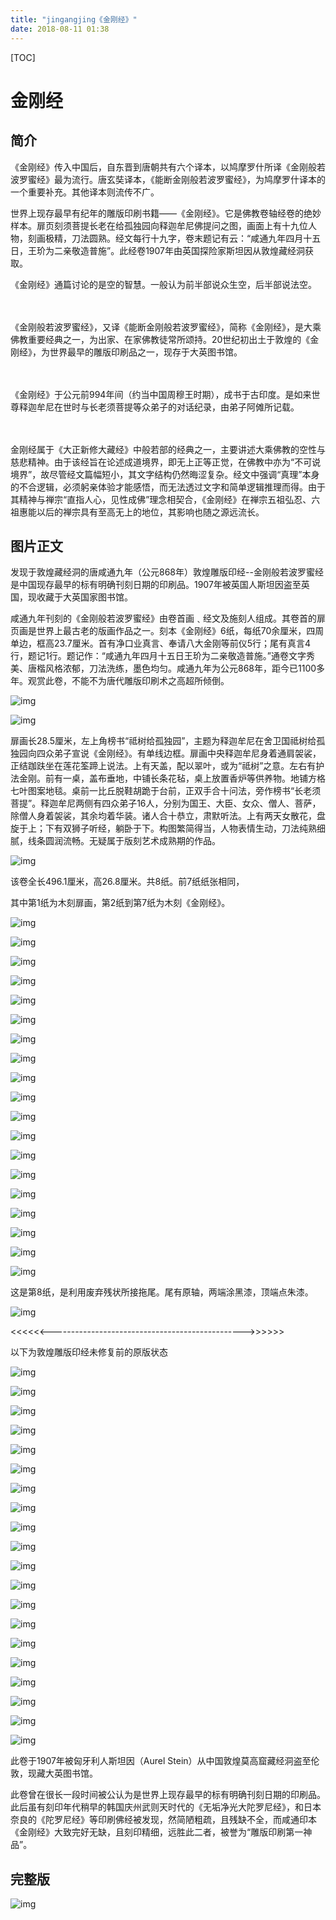```yaml
---
title: "jingangjing《金刚经》"
date: 2018-08-11 01:38
---
```


[TOC]



# 金刚经



## 简介

《金刚经》传入中国后，自东晋到唐朝共有六个译本，以鸠摩罗什所译《金刚般若波罗蜜经》最为流行。唐玄奘译本，《能断金刚般若波罗蜜经》，为鸠摩罗什译本的一个重要补充。其他译本则流传不广。



世界上现存最早有纪年的雕版印刷书籍——《金刚经》。它是佛教卷轴经卷的绝妙样本。扉页刻须菩提长老在给孤独园向释迦牟尼佛提问之图，画面上有十九位人物，刻画极精，刀法圆熟。经文每行十九字，卷末题记有云：“咸通九年四月十五日，王玠为二亲敬造普施”。此经卷1907年由英国探险家斯坦因从敦煌藏经洞获取。

 

《金刚经》通篇讨论的是空的智慧。一般认为前半部说众生空，后半部说法空。

　

《金刚般若波罗蜜经》，又译《能断金刚般若波罗蜜经》，简称《金刚经》，是大乘佛教重要经典之一，为出家、在家佛教徒常所颂持。20世纪初出土于敦煌的《金刚经》，为世界最早的雕版印刷品之一，现存于大英图书馆。

　　

《金刚经》于公元前994年间（约当中国周穆王时期），成书于古印度。是如来世尊释迦牟尼在世时与长老须菩提等众弟子的对话纪录，由弟子阿傩所记载。

　　

金刚经属于《大正新修大藏经》中般若部的经典之一，主要讲述大乘佛教的空性与慈悲精神。由于该经旨在论述成道境界，即无上正等正觉，在佛教中亦为“不可说境界”，故尽管经文篇幅短小，其文字结构仍然晦涩复杂。经文中强调“真理”本身的不合逻辑，必须躬亲体验才能感悟，而无法透过文字和简单逻辑推理而得。由于其精神与禅宗“直指人心，见性成佛”理念相契合，《金刚经》在禅宗五祖弘忍、六祖惠能以后的禅宗具有至高无上的地位，其影响也随之源远流长。











## 图片正文

发现于敦煌藏经洞的唐咸通九年（公元868年）敦煌雕版印经--金刚般若波罗蜜经是中国现存最早的标有明确刊刻日期的印刷品。1907年被英国人斯坦因盗至英国，现收藏于大英国家图书馆。

咸通九年刊刻的《金刚般若波罗蜜经》由卷首画﹑经文及施刻人组成。其卷首的扉页画是世界上最古老的版画作品之一。刻本《金刚经》6纸，每纸70余厘米，四周单边，框高23.7厘米。首有净口业真言、奉请八大金刚等前仪5行；尾有真言4行，题记1行。题记作：“咸通九年四月十五日王玠为二亲敬造普施。”通卷文字秀美、唐楷风格浓郁，刀法洗练，墨色均匀。咸通九年为公元868年，距今已1100多年。观赏此卷，不能不为唐代雕版印刷术之高超所倾倒。

 

![img](http://www.sin6.cn/jingangjing/001.jpg)

![img](http://www.sin6.cn/jingangjing/002.jpg)

扉画长28.5厘米，左上角榜书“祗树给孤独园”，主题为释迦牟尼在舍卫国祗树给孤独园向四众弟子宣说《金刚经》。有单线边框。扉画中央释迦牟尼身着通肩袈裟，正结跏趺坐在莲花筌蹄上说法。上有天盖，配以翠叶，或为“祗树”之意。左右有护法金刚。前有一桌，盖布垂地，中铺长条花毡，桌上放置香炉等供养物。地铺方格七叶图案地毯。桌前一比丘脱鞋胡跪于台前，正双手合十问法，旁作榜书“长老须菩提”。释迦牟尼两侧有四众弟子16人，分别为国王、大臣、女众、僧人、菩萨，除僧人身着袈裟，其余均着华装。诸人合十恭立，肃默听法。上有两天女散花，盘旋于上；下有双狮子听经，躺卧于下。构图繁简得当，人物表情生动，刀法纯熟细腻，线条圆润流畅。无疑属于版刻艺术成熟期的作品。

![img](http://www.sin6.cn/jingangjing/003.jpg)

该卷全长496.1厘米，高26.8厘米。共8纸。前7纸纸张相同，

其中第1纸为木刻扉画，第2纸到第7纸为木刻《金刚经》。

![img](http://www.sin6.cn/jingangjing/004.jpg)

![img](http://www.sin6.cn/jingangjing/005.jpg)

![img](http://www.sin6.cn/jingangjing/006.jpg)

![img](http://www.sin6.cn/jingangjing/007.jpg)

![img](http://www.sin6.cn/jingangjing/008.jpg)

![img](http://www.sin6.cn/jingangjing/009.jpg)

![img](http://www.sin6.cn/jingangjing/010.jpg)

![img](http://www.sin6.cn/jingangjing/011.jpg)

![img](http://www.sin6.cn/jingangjing/012.jpg)

![img](http://www.sin6.cn/jingangjing/013.jpg)

![img](http://www.sin6.cn/jingangjing/014.jpg)

![img](http://www.sin6.cn/jingangjing/015.jpg)

![img](http://www.sin6.cn/jingangjing/016.jpg)

![img](http://www.sin6.cn/jingangjing/017.jpg)

![img](http://www.sin6.cn/jingangjing/018.jpg)

![img](http://www.sin6.cn/jingangjing/019.jpg)

![img](http://www.sin6.cn/jingangjing/020.jpg)

![img](http://www.sin6.cn/jingangjing/021.jpg)

![img](http://www.sin6.cn/jingangjing/022.jpg)

这是第8纸，是利用废弃残状所接拖尾。尾有原轴，两端涂黑漆，顶端点朱漆。

![img](http://www.sin6.cn/jingangjing/023.jpg)

 

<<<<<<------------------------------------------------>>>>>>

以下为敦煌雕版印经未修复前的原版状态

![img](http://www.sin6.cn/jingangjing/901.jpg)

![img](http://www.sin6.cn/jingangjing/902.jpg)

![img](http://www.sin6.cn/jingangjing/903.jpg)

![img](http://www.sin6.cn/jingangjing/904.jpg)

![img](http://www.sin6.cn/jingangjing/905.jpg)

![img](http://www.sin6.cn/jingangjing/906.jpg)

![img](http://www.sin6.cn/jingangjing/907.jpg)

![img](http://www.sin6.cn/jingangjing/908.jpg)

![img](http://www.sin6.cn/jingangjing/909.jpg)

![img](http://www.sin6.cn/jingangjing/910.jpg)

![img](http://www.sin6.cn/jingangjing/911.jpg)

![img](http://www.sin6.cn/jingangjing/912.jpg)

![img](http://www.sin6.cn/jingangjing/913.jpg)

![img](http://www.sin6.cn/jingangjing/914.jpg)

![img](http://www.sin6.cn/jingangjing/915.jpg)

![img](http://www.sin6.cn/jingangjing/916.jpg)

![img](http://www.sin6.cn/jingangjing/917.jpg)

![img](http://www.sin6.cn/jingangjing/918.jpg)

![img](http://www.sin6.cn/jingangjing/919.jpg)

![img](http://www.sin6.cn/jingangjing/920.jpg)

此卷于1907年被匈牙利人斯坦因（Aurel Stein）从中国敦煌莫高窟藏经洞盗至伦敦，现藏大英图书馆。

此卷曾在很长一段时间被公认为是世界上现存最早的标有明确刊刻日期的印刷品。此后虽有刻印年代稍早的韩国庆州武则天时代的《无垢净光大陀罗尼经》，和日本奈良的《陀罗尼经》等印刷佛经被发现，然简陋粗疏，且残缺不全，而咸通印本《金刚经》大致完好无缺，且刻印精细，远胜此二者，被誉为“雕版印刷第一神品”。





## 完整版

![img](https://cdn.pbrd.co/images/HyL6JVw.jpg)


